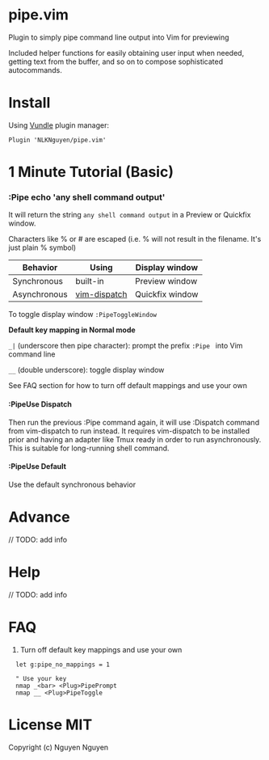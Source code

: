 # pipe.vim
Plugin to simply pipe command line output into Vim for previewing

Included helper functions for easily obtaining user input when needed, getting text from the buffer, and so on to compose sophisticated autocommands.

# Install

Using [Vundle](https://github.com/VundleVim/Vundle.vim) plugin manager:
```VimL
Plugin 'NLKNguyen/pipe.vim'
```

# 1 Minute Tutorial (Basic)
### :Pipe echo 'any shell command output'
It will return the string `any shell command output` in a Preview or Quickfix window. 

Characters like % or # are escaped (i.e. % will not result in the filename. It's just plain % symbol)

| Behavior     | Using                                                 | Display window  |
| ---          | ---                                                   | ---             |
| Synchronous  | built-in                                              | Preview window  |
| Asynchronous | [vim-dispatch](https://github.com/tpope/vim-dispatch) | Quickfix window |

To toggle display window `:PipeToggleWindow`

**Default key mapping in Normal mode**

`_|` (underscore then pipe character): prompt the prefix `:Pipe ` into Vim command line

`__` (double underscore): toggle display window

See FAQ section for how to turn off default mappings and use your own


#### :PipeUse Dispatch
Then run the previous :Pipe command again, it will use :Dispatch command from vim-dispatch to run instead. It requires vim-dispatch to be installed prior and having an adapter like Tmux ready in order to run asynchronously. This is suitable for long-running shell command.

#### :PipeUse Default
Use the default synchronous behavior


# Advance
// TODO: add info

# Help
// TODO: add info

# FAQ

1. Turn off default key mappings and use your own
```VimL
  let g:pipe_no_mappings = 1

  " Use your key
  nmap _<bar> <Plug>PipePrompt
  nmap __ <Plug>PipeToggle

```

# License MIT
Copyright (c) Nguyen Nguyen
